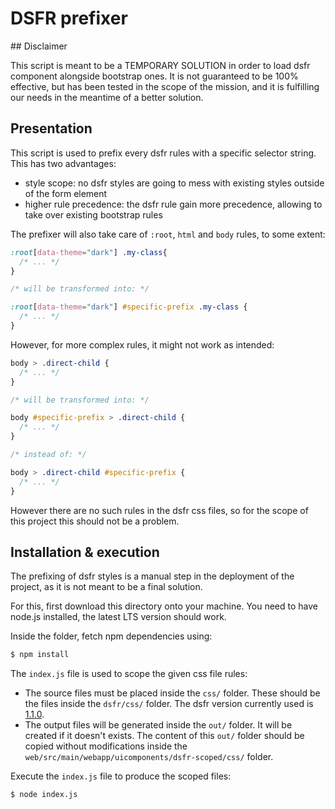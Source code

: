 # DSFR prefixer

## Disclaimer

This script is meant to be a TEMPORARY SOLUTION in order to load dsfr component alongside bootstrap ones.
It is not guaranteed to be 100% effective, but has been tested in the scope of the mission, and it is fulfilling our needs in the meantime of a better solution.

## Presentation

This script is used to prefix every dsfr rules with a specific selector string.
This has two advantages:
- style scope: no dsfr styles are going to mess with existing styles outside of the form element
- higher rule precedence: the dsfr rule gain more precedence, allowing to take over existing bootstrap rules

The prefixer will also take care of `:root`, `html` and `body` rules, to some extent:
```css
:root[data-theme="dark"] .my-class{
  /* ... */
}

/* will be transformed into: */

:root[data-theme="dark"] #specific-prefix .my-class {
  /* ... */
}
```

However, for more complex rules, it might not work as intended:

```css
body > .direct-child {
  /* ... */
}

/* will be transformed into: */

body #specific-prefix > .direct-child {
  /* ... */
}

/* instead of: */

body > .direct-child #specific-prefix {
  /* ... */
}
```

However there are no such rules in the dsfr css files, so for the scope of this project this should not be a problem.

## Installation & execution

The prefixing of dsfr styles is a manual step in the deployment of the project, as it is not meant to be a final solution.

For this, first download this directory onto your machine.
You need to have node.js installed, the latest LTS version should work.

Inside the folder, fetch npm dependencies using:
```bash
$ npm install
```

The `index.js` file is used to scope the given css file rules:
- The source files must be placed inside the `css/` folder. These should be the files inside the `dsfr/css/` folder.
  The dsfr version currently used is [1.1.0](https://gouvfr.atlassian.net/wiki/spaces/DB/pages/806912001/Version+1.1.0#T%C3%A9l%C3%A9chargements).
- The output files will be generated inside the `out/` folder. It will be created if it doesn't exists.
  The content of this `out/` folder should be copied without modifications inside the `web/src/main/webapp/uicomponents/dsfr-scoped/css/` folder.

Execute the `index.js` file to produce the scoped files:
```bash
$ node index.js
```



